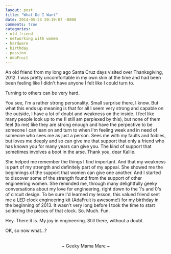 ```yaml
---
layout: post
title: "What Do I Want"
date: 2014-05-25 20:19:07 -0800
comments: true
categories:
- old friend
- networking with women
- hardware
- birthday
- passion
- AdaFruit
---
```

An old friend from my long ago Santa Cruz days visited over Thanksgiving, 2012.  I was pretty uncomfortable in my own skin at the time and had been been feeling like I didn't have anyone I felt like I could turn to.

Turning to others can be very hard.

You see, I'm a rather strong personality.  Small surprise there, I know.  But what this ends up meaning is that for all I seem very strong and capable on the outside, I have a lot of doubt and weakness on the inside.  I feel like many people look up to me (I still am perplexed by this), but none of them feel (to me) like they are strong enough and have the perpective to be someone I can lean on and turn to when I'm feeling week and in need of someone who sees me as just a person.  Sees me with my faults and foibles, but loves me deeply and so can give me that support that only a friend who has known you for many years can give you.  The kind of support that sometimes involves a boot in the arse.  Thank you, dear Kallie.

She helped me remember the things I find important.  And that my weakness is part of my strength and definitely part of my appeal.  She showed me the beginnings of the support that women can give one another.  And I started to discover some of the strength found from the support of other engineering women.  She reminded me, through many delightfully geeky conversations about my love for engineering, right down to the 1's and 0's of circuit design.  To be sure I'd learned my lesson, this valued friend sent me a LED clock engineering kit (AdaFruit is awesome!) for my birthday in the beginning of 2013.  It wasn't very long before I took the time to start soldering the pieces of that clock.  So. Much. Fun.

Hey.  There it is.  My joy in engineering.  Still there, without a doubt.

OK, so now what...?

<br>
<center>~ Geeky Mama Mare ~</center>
